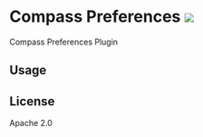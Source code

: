 # Compass Preferences [![][travis_img]][travis_url]

Compass Preferences Plugin

## Usage

## License

Apache 2.0

[travis_img]: https://travis-ci.com/10gen/compass-preferences.svg?token=ezEB2TnpPiu7XLo6ByZp&branch=master
[travis_url]: https://travis-ci.com/10gen/compass-preferences

